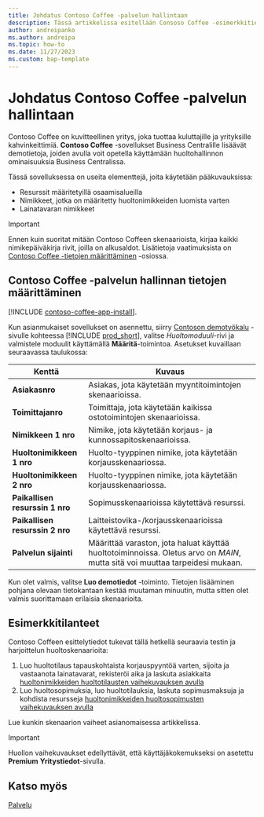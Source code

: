 ```yaml
---
title: Johdatus Contoso Coffee -palvelun hallintaan
description: Tässä artikkelissa esitellään Consoso Coffee -esimerkkitietoja huoltohallinnon osalta.
author: andreipanko
ms.author: andreipa
ms.topic: how-to
ms.date: 11/27/2023
ms.custom: bap-template
---
```


# Johdatus Contoso Coffee -palvelun hallintaan

Contoso Coffee on kuvitteellinen yritys, joka tuottaa kuluttajille ja yrityksille kahvinkeittimiä. **Contoso Coffee** -sovellukset Business Centralille lisäävät demotietoja, joiden avulla voit opetella käyttämään huoltohallinnon ominaisuuksia Business Centralissa.

Tässä sovelluksessa on useita elementtejä, joita käytetään pääkuvauksissa:

- Resurssit määritetyillä osaamisalueilla
- Nimikkeet, jotka on määritetty huoltonimikkeiden luomista varten
- Lainatavaran nimikkeet

> [!IMPORTANT]
> Ennen kuin suoritat mitään Contoso Coffeen skenaarioista, kirjaa kaikki nimikepäiväkirja rivit, joilla on alkusaldot. Lisätietoja vaatimuksista on [Contoso Coffee -tietojen määrittäminen](#set-up-contoso-coffee-service-management-data) -osiossa.
>
> 
## Contoso Coffee -palvelun hallinnan tietojen määrittäminen

[!INCLUDE [contoso-coffee-app-install](../contoso-coffee-app-install.md)].

Kun asianmukaiset sovellukset on asennettu, siirry [Contoson demotyökalu](https://businesscentral.dynamics.com/?page=5194) -sivulle kohteessa [!INCLUDE [prod_short](../../includes/prod_short.md)], valitse *Huoltomoduuli*-rivi ja valmistele moduulit käyttämällä **Määritä**-toimintoa. Asetukset kuvaillaan seuraavassa taulukossa:  

|Kenttä  |Kuvaus  |
|---------|---------|
|**Asiakasnro**  |Asiakas, jota käytetään myyntitoimintojen skenaarioissa.|
|**Toimittajanro**  |Toimittaja, jota käytetään kaikissa ostotoimintojen skenaarioissa.|
|**Nimikkeen 1 nro**  |Nimike, jota käytetään korjaus- ja kunnossapitoskenaarioissa.|
|**Huoltonimikkeen 1 nro**  |Huolto-tyyppinen nimike, jota käytetään korjausskenaariossa.|
|**Huoltonimikkeen 2 nro**  |Huolto-tyyppinen nimike, jota käytetään korjausskenaariossa.|
|**Paikallisen resurssin 1 nro**  |Sopimusskenaarioissa käytettävä resurssi.|
|**Paikallisen resurssin 2 nro**  |Laitteistovika-/korjausskenaarioissa käytettävä resurssi.|
|**Palvelun sijainti** |Määrittää varaston, jota haluat käyttää huoltotoiminnoissa. Oletus arvo on *MAIN*, mutta sitä voi muuttaa tarpeidesi mukaan.|

Kun olet valmis, valitse **Luo demotiedot** -toiminto. Tietojen lisääminen pohjana olevaan tietokantaan kestää muutaman minuutin, mutta sitten olet valmis suorittamaan erilaisia skenaarioita.  

## Esimerkkitilanteet

Contoso Coffeen esittelytiedot tukevat tällä hetkellä seuraavia testin ja harjoittelun huoltoskenaarioita:

1. Luo huoltotilaus tapauskohtaista korjauspyyntöä varten, sijoita ja vastaanota lainatavarat, rekisteröi aika ja laskuta asiakkaita [huoltonimikkeiden huoltotilausten vaihekuvauksen avulla](service-basic-flow-order.md)
2. Luo huoltosopimuksia, luo huoltotilauksia, laskuta sopimusmaksuja ja kohdista resursseja [huoltonimikkeiden huoltosopimusten vaihekuvauksen avulla](service-contract-flow.md)

Lue kunkin skenaarion vaiheet asianomaisessa artikkelissa.  

> [!IMPORTANT]
> Huollon vaihekuvaukset edellyttävät, että käyttäjäkokemukseksi on asetettu **Premium** **Yritystiedot**-sivulla.


## Katso myös

[Palvelu](../../service-service.md)
